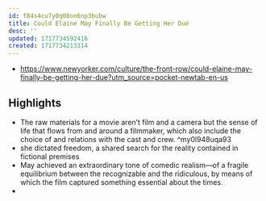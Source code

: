 ```yaml
---
id: f84s4cu7y0q08on6np3bubw
title: Could Elaine May Finally Be Getting Her Due
desc: ''
updated: 1717734592416
created: 1717734213314
---
```


- https://www.newyorker.com/culture/the-front-row/could-elaine-may-finally-be-getting-her-due?utm_source=pocket-newtab-en-us

## Highlights

- The raw materials for a movie aren’t film and a camera but the sense of life that flows from and around a filmmaker, which also include the choice of and relations with the cast and crew. ^my0l948uqa93
- she dictated freedom, a shared search for the reality contained in fictional premises
- May achieved an extraordinary tone of comedic realism—of a fragile equilibrium between the recognizable and the ridiculous, by means of which the film captured something essential about the times.
- 